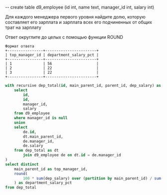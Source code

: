 -- create table d9_employee (id int, name text, manager_id int, salary int)

Для каждого менеджера первого уровня найдите долю, которую составляет его зарплата и зарплата всех его подчиненных от общих трат на зарплату

Ответ округлите до целых с помощью функции ROUND

```
Формат ответа
+----------------+-----------------------+
| top_manager_id | department_salary_pct |
+----------------+-----------------------+
| 1              | 56                    |
| 2              | 22                    |
| 3              | 22                    |
+----------------+-----------------------+
```

```sql
with recursive dep_total(id, main_parent_id, parent_id, dep_salary) as (
    select
        id,
        id,
        manager_id,
        salary
    from d9_employee
    where manager_id is null
    union
    select
        de.id,
        dt.main_parent_id,
        de.manager_id,
        de.salary
    from dep_total as dt
        join d9_employee de on dt.id = de.manager_id
)
select distinct
    main_parent_id as top_manager_id,
    round(
        100 * sum(dep_salary) over (partition by main_parent_id) / sum(dep_salary) over ()
    ) as department_salary_pct
from dep_total
```